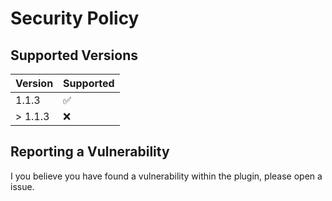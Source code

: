 # Security Policy

## Supported Versions

| Version | Supported          |
| ------- | ------------------ |
| 1.1.3   | :white_check_mark: |
| > 1.1.3 | :x:                |

## Reporting a Vulnerability

I you believe you have found a vulnerability within the plugin, please open a issue.
